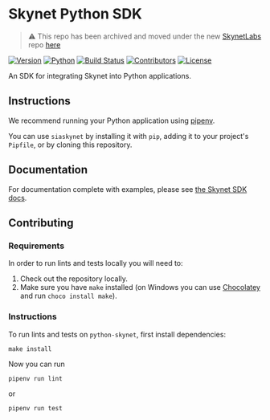 # Skynet Python SDK

> :warning: This repo has been archived and moved under the new [SkynetLabs](https://github.com/SkynetLabs) repo [here](https://github.com/SkynetLabs/skynet-blogger)

[![Version](https://img.shields.io/pypi/v/siaskynet)](https://pypi.org/project/siaskynet)
[![Python](https://img.shields.io/pypi/pyversions/siaskynet)](https://pypi.org/project/siaskynet)
[![Build Status](https://img.shields.io/github/workflow/status/NebulousLabs/python-skynet/Pull%20Request)](https://github.com/NebulousLabs/python-skynet/actions)
[![Contributors](https://img.shields.io/github/contributors/NebulousLabs/python-skynet)](https://github.com/NebulousLabs/python-skynet/graphs/contributors)
[![License](https://img.shields.io/pypi/l/siaskynet)](https://pypi.org/project/siaskynet)

An SDK for integrating Skynet into Python applications.

## Instructions

We recommend running your Python application using [pipenv](https://pipenv-searchable.readthedocs.io/basics.html).

You can use `siaskynet` by installing it with `pip`, adding it to your project's `Pipfile`, or by cloning this repository.

## Documentation

For documentation complete with examples, please see [the Skynet SDK docs](https://siasky.net/docs/?python#introduction).

## Contributing

### Requirements

In order to run lints and tests locally you will need to:

1. Check out the repository locally.
2. Make sure you have `make` installed (on Windows you can use [Chocolatey](https://chocolatey.org/) and run `choco install make`).

### Instructions

To run lints and tests on `python-skynet`, first install dependencies:

```
make install
```

Now you can run

```
pipenv run lint
```

or

```
pipenv run test
```
